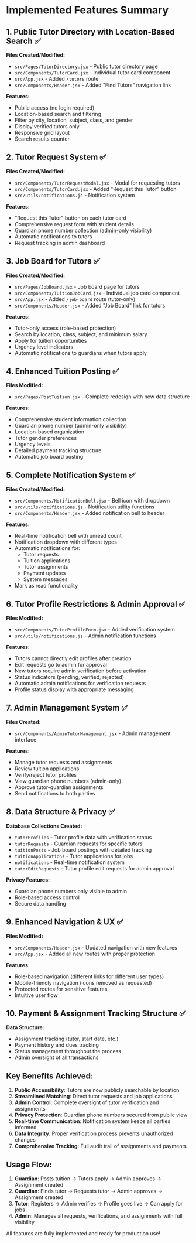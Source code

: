 # Implemented Features Summary

## 1. Public Tutor Directory with Location-Based Search ✅

**Files Created/Modified:**
- `src/Pages/TutorDirectory.jsx` - Public tutor directory page
- `src/Components/TutorCard.jsx` - Individual tutor card component
- `src/App.jsx` - Added `/tutors` route
- `src/Components/Header.jsx` - Added "Find Tutors" navigation link

**Features:**
- Public access (no login required)
- Location-based search and filtering
- Filter by city, location, subject, class, and gender
- Display verified tutors only
- Responsive grid layout
- Search results counter

## 2. Tutor Request System ✅

**Files Created/Modified:**
- `src/Components/TutorRequestModal.jsx` - Modal for requesting tutors
- `src/Components/TutorCard.jsx` - Added "Request this Tutor" button
- `src/utils/notifications.js` - Notification system

**Features:**
- "Request this Tutor" button on each tutor card
- Comprehensive request form with student details
- Guardian phone number collection (admin-only visibility)
- Automatic notifications to tutors
- Request tracking in admin dashboard

## 3. Job Board for Tutors ✅

**Files Created/Modified:**
- `src/Pages/JobBoard.jsx` - Job board page for tutors
- `src/Components/TuitionJobCard.jsx` - Individual job card component
- `src/App.jsx` - Added `/job-board` route (tutor-only)
- `src/Components/Header.jsx` - Added "Job Board" link for tutors

**Features:**
- Tutor-only access (role-based protection)
- Search by location, class, subject, and minimum salary
- Apply for tuition opportunities
- Urgency level indicators
- Automatic notifications to guardians when tutors apply

## 4. Enhanced Tuition Posting ✅

**Files Modified:**
- `src/Pages/PostTuition.jsx` - Complete redesign with new data structure

**Features:**
- Comprehensive student information collection
- Guardian phone number (admin-only visibility)
- Location-based organization
- Tutor gender preferences
- Urgency levels
- Detailed payment tracking structure
- Automatic job board posting

## 5. Complete Notification System ✅

**Files Created/Modified:**
- `src/Components/NotificationBell.jsx` - Bell icon with dropdown
- `src/utils/notifications.js` - Notification utility functions
- `src/Components/Header.jsx` - Added notification bell to header

**Features:**
- Real-time notification bell with unread count
- Notification dropdown with different types
- Automatic notifications for:
  - Tutor requests
  - Tuition applications
  - Tutor assignments
  - Payment updates
  - System messages
- Mark as read functionality

## 6. Tutor Profile Restrictions & Admin Approval ✅

**Files Modified:**
- `src/Components/TutorProfileForm.jsx` - Added verification system
- `src/utils/notifications.js` - Admin notification functions

**Features:**
- Tutors cannot directly edit profiles after creation
- Edit requests go to admin for approval
- New tutors require admin verification before activation
- Status indicators (pending, verified, rejected)
- Automatic admin notifications for verification requests
- Profile status display with appropriate messaging

## 7. Admin Management System ✅

**Files Created:**
- `src/Components/AdminTutorManagement.jsx` - Admin management interface

**Features:**
- Manage tutor requests and assignments
- Review tuition applications
- Verify/reject tutor profiles
- View guardian phone numbers (admin-only)
- Approve tutor-guardian assignments
- Send notifications to both parties

## 8. Data Structure & Privacy ✅

**Database Collections Created:**
- `tutorProfiles` - Tutor profile data with verification status
- `tutorRequests` - Guardian requests for specific tutors
- `tuitionPosts` - Job board postings with detailed tracking
- `tuitionApplications` - Tutor applications for jobs
- `notifications` - Real-time notification system
- `tutorEditRequests` - Tutor profile edit requests for admin approval

**Privacy Features:**
- Guardian phone numbers only visible to admin
- Role-based access control
- Secure data handling

## 9. Enhanced Navigation & UX ✅

**Files Modified:**
- `src/Components/Header.jsx` - Updated navigation with new features
- `src/App.jsx` - Added all new routes with proper protection

**Features:**
- Role-based navigation (different links for different user types)
- Mobile-friendly navigation (icons removed as requested)
- Protected routes for sensitive features
- Intuitive user flow

## 10. Payment & Assignment Tracking Structure ✅

**Data Structure:**
- Assignment tracking (tutor, start date, etc.)
- Payment history and dues tracking
- Status management throughout the process
- Admin oversight of all transactions

## Key Benefits Achieved:

1. **Public Accessibility**: Tutors are now publicly searchable by location
2. **Streamlined Matching**: Direct tutor requests and job applications
3. **Admin Control**: Complete oversight of tutor verification and assignments
4. **Privacy Protection**: Guardian phone numbers secured from public view
5. **Real-time Communication**: Notification system keeps all parties informed
6. **Data Integrity**: Proper verification process prevents unauthorized changes
7. **Comprehensive Tracking**: Full audit trail of assignments and payments

## Usage Flow:

1. **Guardian**: Posts tuition → Tutors apply → Admin approves → Assignment created
2. **Guardian**: Finds tutor → Requests tutor → Admin approves → Assignment created
3. **Tutor**: Registers → Admin verifies → Profile goes live → Can apply for jobs
4. **Admin**: Manages all requests, verifications, and assignments with full visibility

All features are fully implemented and ready for production use!